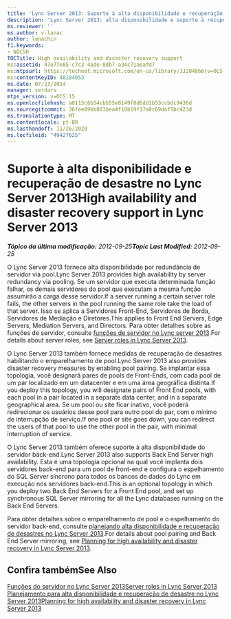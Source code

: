 ```yaml
---
title: 'Lync Server 2013: Suporte à alta disponibilidade e recuperação de desastre'
description: 'Lync Server 2013: alta disponibilidade e suporte à recuperação de desastres.'
ms.reviewer: ''
ms.author: v-lanac
author: lanachin
f1.keywords:
- NOCSH
TOCTitle: High availability and disaster recovery support
ms:assetid: 47e77e85-c7c3-4ade-8db7-a34c71aeafd7
ms:mtpsurl: https://technet.microsoft.com/en-us/library/JJ204866(v=OCS.15)
ms:contentKeyID: 48184053
ms.date: 07/23/2014
manager: serdars
mtps_version: v=OCS.15
ms.openlocfilehash: a8113c6b54cbb55e8149f8d6dd1b53ccbdc9436d
ms.sourcegitcommit: 36fee89bb887bea4f18b19f17a8c69daf5bc423d
ms.translationtype: MT
ms.contentlocale: pt-BR
ms.lasthandoff: 11/26/2020
ms.locfileid: "49427625"
---
```

# <a name="high-availability-and-disaster-recovery-support-in-lync-server-2013"></a><span data-ttu-id="c8c4a-103">Suporte à alta disponibilidade e recuperação de desastre no Lync Server 2013</span><span class="sxs-lookup"><span data-stu-id="c8c4a-103">High availability and disaster recovery support in Lync Server 2013</span></span>

<div data-xmlns="http://www.w3.org/1999/xhtml">

<div class="topic" data-xmlns="http://www.w3.org/1999/xhtml" data-msxsl="urn:schemas-microsoft-com:xslt" data-cs="https://msdn.microsoft.com/">

<div data-asp="https://msdn2.microsoft.com/asp">



</div>

<div id="mainSection">

<div id="mainBody"><span data-ttu-id="c8c4a-104">

<span> </span></span><span class="sxs-lookup"><span data-stu-id="c8c4a-104">

<span> </span></span></span>

<span data-ttu-id="c8c4a-105">_**Tópico da última modificação:** 2012-09-25_</span><span class="sxs-lookup"><span data-stu-id="c8c4a-105">_**Topic Last Modified:** 2012-09-25_</span></span>

<span data-ttu-id="c8c4a-106">O Lync Server 2013 fornece alta disponibilidade por redundância de servidor via pool.</span><span class="sxs-lookup"><span data-stu-id="c8c4a-106">Lync Server 2013 provides high availability by server redundancy via pooling.</span></span> <span data-ttu-id="c8c4a-107">Se um servidor que executa determinada função falhar, os demais servidores do pool que executam a mesma função assumirão a carga desse servidor.</span><span class="sxs-lookup"><span data-stu-id="c8c4a-107">If a server running a certain server role fails, the other servers in the pool running the same role take the load of that server.</span></span> <span data-ttu-id="c8c4a-108">Isso se aplica a Servidores Front-End, Servidores de Borda, Servidores de Mediação e Diretores.</span><span class="sxs-lookup"><span data-stu-id="c8c4a-108">This applies to Front End Servers, Edge Servers, Mediation Servers, and Directors.</span></span> <span data-ttu-id="c8c4a-109">Para obter detalhes sobre as funções de servidor, consulte [funções de servidor no Lync server 2013](lync-server-2013-server-roles.md).</span><span class="sxs-lookup"><span data-stu-id="c8c4a-109">For details about server roles, see [Server roles in Lync Server 2013](lync-server-2013-server-roles.md).</span></span>

<span data-ttu-id="c8c4a-110">O Lync Server 2013 também fornece medidas de recuperação de desastres habilitando o emparelhamento de pool.</span><span class="sxs-lookup"><span data-stu-id="c8c4a-110">Lync Server 2013 also provides disaster recovery measures by enabling pool pairing.</span></span> <span data-ttu-id="c8c4a-111">Se implantar essa topologia, você designará pares de pools de Front-Ends, com cada pool de um par localizado em um datacenter e em uma área geográfica distinta.</span><span class="sxs-lookup"><span data-stu-id="c8c4a-111">If you deploy this topology, you will designate pairs of Front End pools, with each pool in a pair located in a separate data center, and in a separate geographical area.</span></span> <span data-ttu-id="c8c4a-112">Se um pool ou site ficar inativo, você poderá redirecionar os usuários desse pool para outro pool do par, com o mínimo de interrupção de serviço.</span><span class="sxs-lookup"><span data-stu-id="c8c4a-112">If one pool or site goes down, you can redirect the users of that pool to use the other pool in the pair, with minimal interruption of service.</span></span>

<span data-ttu-id="c8c4a-113">O Lync Server 2013 também oferece suporte à alta disponibilidade do servidor back-end.</span><span class="sxs-lookup"><span data-stu-id="c8c4a-113">Lync Server 2013 also supports Back End Server high availability.</span></span> <span data-ttu-id="c8c4a-114">Esta é uma topologia opcional na qual você implanta dois servidores back-end para um pool de front-end e configura o espelhamento do SQL Server síncrono para todos os bancos de dados do Lync em execução nos servidores back-end.</span><span class="sxs-lookup"><span data-stu-id="c8c4a-114">This is an optional topology in which you deploy two Back End Servers for a Front End pool, and set up synchronous SQL Server mirroring for all the Lync databases running on the Back End Servers.</span></span>

<span data-ttu-id="c8c4a-115">Para obter detalhes sobre o emparelhamento de pool e o espelhamento do servidor back-end, consulte [planejando alta disponibilidade e recuperação de desastres no Lync Server 2013](lync-server-2013-planning-for-high-availability-and-disaster-recovery.md).</span><span class="sxs-lookup"><span data-stu-id="c8c4a-115">For details about pool pairing and Back End Server mirroring, see [Planning for high availability and disaster recovery in Lync Server 2013](lync-server-2013-planning-for-high-availability-and-disaster-recovery.md).</span></span>

<div>

## <a name="see-also"></a><span data-ttu-id="c8c4a-116">Confira também</span><span class="sxs-lookup"><span data-stu-id="c8c4a-116">See Also</span></span>


[<span data-ttu-id="c8c4a-117">Funções do servidor no Lync Server 2013</span><span class="sxs-lookup"><span data-stu-id="c8c4a-117">Server roles in Lync Server 2013</span></span>](lync-server-2013-server-roles.md)  
[<span data-ttu-id="c8c4a-118">Planejamento para alta disponibilidade e recuperação de desastre no Lync Server 2013</span><span class="sxs-lookup"><span data-stu-id="c8c4a-118">Planning for high availability and disaster recovery in Lync Server 2013</span></span>](lync-server-2013-planning-for-high-availability-and-disaster-recovery.md)  
  

<span data-ttu-id="c8c4a-119"></div>

</div>

<span> </span>

</div>

</div>

</span><span class="sxs-lookup"><span data-stu-id="c8c4a-119"></div>

</div>

<span> </span>

</div>

</div>

</span></span></div>

